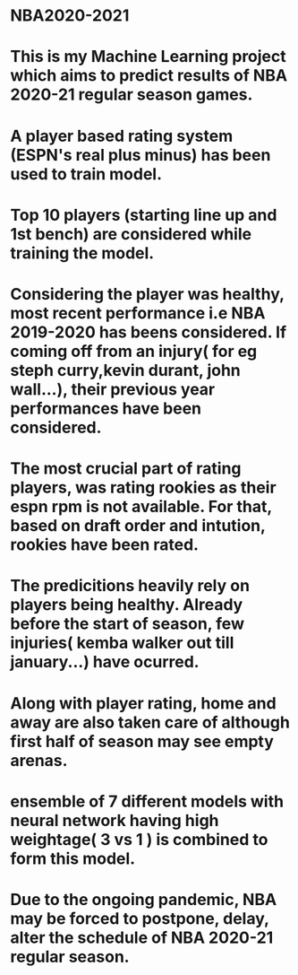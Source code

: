 # NBA2020-2021
# This is my Machine Learning project which aims to predict results of NBA 2020-21 regular season games.
# A player based rating system (ESPN's real plus minus) has been used to train model.
# Top 10 players (starting line up and 1st bench) are considered while training the model.
# Considering the player was healthy, most recent performance i.e NBA 2019-2020 has beens considered. If coming off from an injury( for eg steph curry,kevin durant, john wall...), their previous year performances have been considered.
# The most crucial part of rating players, was rating rookies as their espn rpm is not available. For that, based on draft order and intution, rookies have been rated.
# The predicitions heavily rely on players being healthy. Already before the start of season, few injuries( kemba walker out till january...) have ocurred.
# Along with player rating, home and away are also taken care of although first half of season may see empty arenas.
# ensemble of 7 different models with neural network having high weightage( 3 vs 1 ) is combined to form this model.
# Due to the ongoing pandemic, NBA may be forced to postpone, delay, alter the schedule of NBA 2020-21 regular season.

